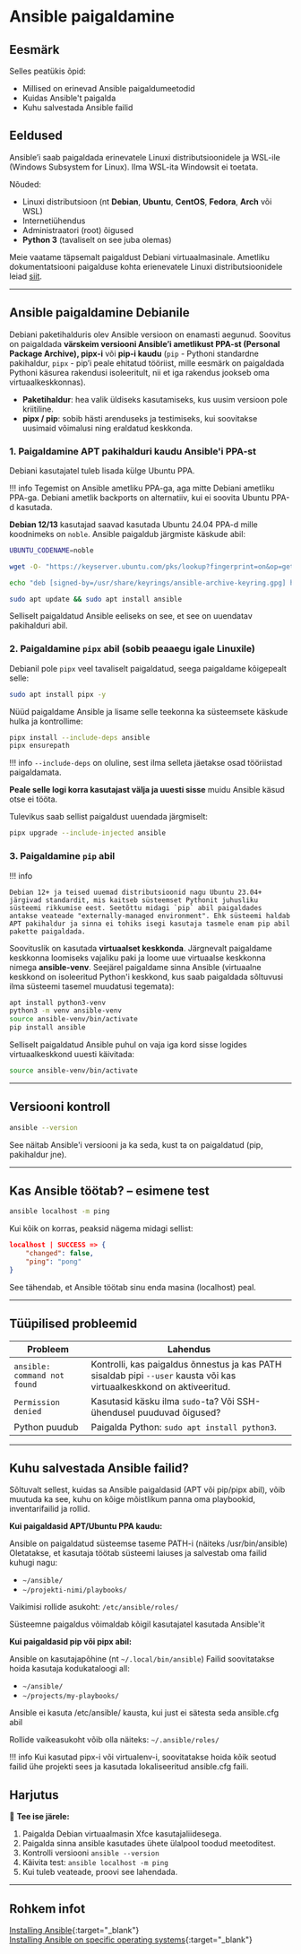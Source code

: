 # Ansible paigaldamine

## Eesmärk

Selles peatükis õpid:

- Millised on erinevad Ansible paigaldumeetodid
- Kuidas Ansible't paigalda
- Kuhu salvestada Ansible failid

## Eeldused

Ansible’i saab paigaldada erinevatele Linuxi distributsioonidele ja WSL-ile (Windows Subsystem for Linux). Ilma WSL-ita Windowsit ei toetata.

Nõuded: 

- Linuxi distributsioon (nt **Debian**, **Ubuntu**, **CentOS**, **Fedora**, **Arch** või WSL)
- Internetiühendus
- Administraatori (root) õigused
- **Python 3** (tavaliselt on see juba olemas)

Meie vaatame täpsemalt paigaldust Debiani virtuaalmasinale.
Ametliku dokumentatsiooni paigalduse kohta erienevatele Linuxi distributsioonidele leiad [siit](https://docs.ansible.com/ansible/latest/installation_guide/installation_distros.html).

---

## Ansible paigaldamine Debianile

Debiani paketihalduris olev Ansible versioon on enamasti aegunud. Soovitus on paigaldada **värskeim versiooni Ansible’i ametlikust PPA-st (Personal Package Archive), pipx-i** või **pip-i kaudu** (`pip` - Pythoni standardne pakihaldur, `pipx` - pip’i peale ehitatud tööriist, mille eesmärk on paigaldada Pythoni käsurea rakendusi isoleeritult, nii et iga rakendus jookseb oma virtuaalkeskkonnas).

- **Paketihaldur**: hea valik üldiseks kasutamiseks, kus uusim versioon pole kriitiline.
- **pipx / pip**: sobib hästi arenduseks ja testimiseks, kui soovitakse uusimaid võimalusi ning eraldatud keskkonda.

### 1. Paigaldamine APT pakihalduri kaudu Ansible'i PPA-st

Debiani kasutajatel tuleb lisada külge Ubuntu PPA.

!!! info
    Tegemist on Ansible ametliku PPA-ga, aga mitte Debiani ametliku PPA-ga. Debiani ametlik backports on alternatiiv, kui ei soovita Ubuntu PPA-d kasutada.


**Debian 12/13** kasutajad saavad kasutada Ubuntu 24.04 PPA-d mille koodnimeks on `noble`. Ansible paigaldub järgmiste käskude abil:

```bash
UBUNTU_CODENAME=noble

wget -O- "https://keyserver.ubuntu.com/pks/lookup?fingerprint=on&op=get&search=0x6125E2A8C77F2818FB7BD15B93C4A3FD7BB9C367" | sudo gpg --dearmour -o /usr/share/keyrings/ansible-archive-keyring.gpg

echo "deb [signed-by=/usr/share/keyrings/ansible-archive-keyring.gpg] http://ppa.launchpad.net/ansible/ansible/ubuntu $UBUNTU_CODENAME main" | sudo tee /etc/apt/sources.list.d/ansible.list

sudo apt update && sudo apt install ansible
```
Selliselt paigaldatud Ansible eeliseks on see, et see on uuendatav pakihalduri abil.

### 2. Paigaldamine `pipx` abil (sobib peaaegu igale Linuxile)

Debianil pole `pipx` veel tavaliselt paigaldatud, seega paigaldame kõigepealt selle:
```bash
sudo apt install pipx -y
```

Nüüd paigaldame Ansible ja lisame selle teekonna ka süsteemsete käskude hulka ja kontrollime:
```bash
pipx install --include-deps ansible
pipx ensurepath

```
!!! info
    `--include-deps` on oluline, sest ilma selleta jäetakse osad tööriistad paigaldamata.

**Peale selle logi korra kasutajast välja ja uuesti sisse** muidu Ansible käsud otse ei tööta.

Tulevikus saab sellist paigaldust uuendada järgmiselt:
```bash
pipx upgrade --include-injected ansible
```

### 3. Paigaldamine `pip` abil

!!! info

    Debian 12+ ja teised uuemad distributsioonid nagu Ubuntu 23.04+ järgivad standardit, mis kaitseb süsteemset Pythonit juhusliku süsteemi rikkumise eest. Seetõttu midagi `pip` abil paigaldades antakse veateade "externally-managed environment". Ehk süsteemi haldab APT pakihaldur ja sinna ei tohiks isegi kasutaja tasmele enam pip abil pakette paigaldada.

Soovituslik on kasutada **virtuaalset keskkonda**. Järgnevalt paigaldame keskkonna loomiseks vajaliku paki ja loome uue virtuaalse keskkonna nimega **ansible-venv**. Seejärel paigaldame sinna Ansible (virtuaalne keskkond on isoleeritud Python'i keskkond, kus saab paigaldada sõltuvusi ilma süsteemi tasemel muudatusi tegemata):

```bash
apt install python3-venv
python3 -m venv ansible-venv
source ansible-venv/bin/activate
pip install ansible
```

Selliselt paigaldatud Ansible puhul on vaja iga kord sisse logides virtuaalkeskkond uuesti käivitada:
```bash
source ansible-venv/bin/activate
```
---

## Versiooni kontroll

```bash
ansible --version
```

See näitab Ansible'i versiooni ja ka seda, kust ta on paigaldatud (pip, pakihaldur jne).

---


## Kas Ansible töötab? – esimene test

```bash
ansible localhost -m ping
```

Kui kõik on korras, peaksid nägema midagi sellist:
```json
localhost | SUCCESS => {
    "changed": false,
    "ping": "pong"
}
```

See tähendab, et Ansible töötab sinu enda masina (localhost) peal.

---

## Tüüpilised probleemid

| Probleem                   | Lahendus                                                                 |
|----------------------------|--------------------------------------------------------------------------|
| `ansible: command not found` | Kontrolli, kas paigaldus õnnestus ja kas PATH sisaldab pipi `--user` kausta või kas virtuaalkeskkond on aktiveeritud. |
| `Permission denied`         | Kasutasid käsku ilma `sudo`-ta? Või SSH-ühendusel puuduvad õigused?         |
| Python puudub               | Paigalda Python: `sudo apt install python3`.                                 |

---

## Kuhu salvestada Ansible failid?

Sõltuvalt sellest, kuidas sa Ansible paigaldasid (APT või pip/pipx abil), võib muutuda ka see, kuhu on kõige mõistlikum panna oma playbookid, inventarifailid ja rollid.

**Kui paigaldasid APT/Ubuntu PPA kaudu:**

Ansible on paigaldatud süsteemse taseme PATH-i (näiteks /usr/bin/ansible)
Oletatakse, et kasutaja töötab süsteemi laiuses ja salvestab oma failid kuhugi nagu:

- `~/ansible/`
- `~/projekti-nimi/playbooks/`

Vaikimisi rollide asukoht:
`/etc/ansible/roles/`

Süsteemne paigaldus võimaldab kõigil kasutajatel kasutada Ansible'it

**Kui paigaldasid pip või pipx abil:**

Ansible on kasutajapõhine (nt `~/.local/bin/ansible`)
Failid soovitatakse hoida kasutaja kodukataloogi all:

- `~/ansible/`
- `~/projects/my-playbooks/`

Ansible ei kasuta /etc/ansible/ kausta, kui just ei sätesta seda ansible.cfg abil

Rollide vaikeasukoht võib olla näiteks:
`~/.ansible/roles/`

!!! info
    Kui kasutad pipx-i või virtualenv-i, soovitatakse hoida kõik seotud failid ühe projekti sees ja kasutada lokaliseeritud ansible.cfg faili.

## Harjutus

📌 **Tee ise järele:**

1. Paigalda Debian virtuaalmasin Xfce kasutajaliidesega.
2. Paigalda sinna ansible kasutades ühete ülalpool toodud meetoditest.
2. Kontrolli versiooni `ansible --version`
3. Käivita test: `ansible localhost -m ping`
4. Kui tuleb veateade, proovi see lahendada.

---

## Rohkem infot

[Installing Ansible](https://docs.ansible.com/ansible/latest/installation_guide/intro_installation.html){:target="_blank"}  
[Installing Ansible on specific operating systems](https://docs.ansible.com/ansible/latest/installation_guide/installation_distros.html){:target="_blank"}